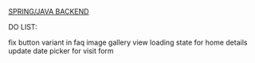 [SPRING/JAVA BACKEND](https://github.com/ci-dominguez/ade-backend)

DO LIST:

fix button variant in faq
image gallery view
loading state for home details
update date picker for visit form
